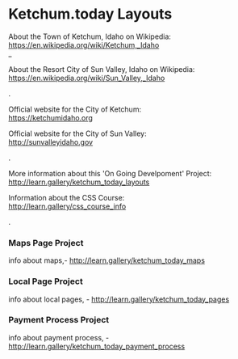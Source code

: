 # Ketchum.today Layouts


About the Town of Ketchum, Idaho on Wikipedia:  
https://en.wikipedia.org/wiki/Ketchum,_Idaho  
_  

About the Resort City of Sun Valley, Idaho on Wikipedia:  
https://en.wikipedia.org/wiki/Sun_Valley,_Idaho  

.  

Official website for the City of Ketchum:  
https://ketchumidaho.org  

Official website for the City of Sun Valley:  
http://sunvalleyidaho.gov  

.  


More information about this 'On Going Develpoment' Project:  
http://learn.gallery/ketchum_today_layouts  


Information about the CSS Course:  
http://learn.gallery/css_course_info  

.  



### Maps Page Project

info about maps,- http://learn.gallery/ketchum_today_maps


### Local Page Project

info about local pages, - http://learn.gallery/ketchum_today_pages

### Payment Process Project

info about payment process, - http://learn.gallery/ketchum_today_payment_process
